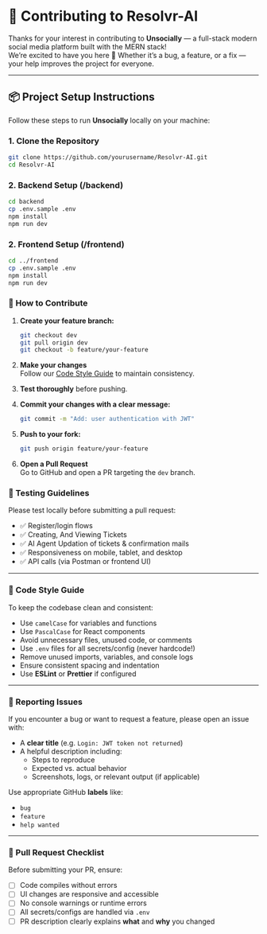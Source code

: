 # 🤝 Contributing to Resolvr-AI

Thanks for your interest in contributing to **Unsocially** — a full-stack modern social media platform built with the MERN stack!  
We’re excited to have you here 💙 Whether it’s a bug, a feature, or a fix — your help improves the project for everyone.

---

## 📦 Project Setup Instructions
Follow these steps to run **Unsocially** locally on your machine:

### 1. Clone the Repository

```bash
git clone https://github.com/yourusername/Resolvr-AI.git
cd Resolvr-AI
```

### 2. Backend Setup (/backend)
```bash
cd backend
cp .env.sample .env
npm install
npm run dev
```

### 2. Frontend Setup (/frontend)
```bash
cd ../frontend
cp .env.sample .env
npm install
npm run dev
```


### 🧭 How to Contribute

1. **Create your feature branch:**

    ```bash
    git checkout dev
    git pull origin dev
    git checkout -b feature/your-feature
    ```

2. **Make your changes**  
   Follow our [Code Style Guide](#-code-style-guide) to maintain consistency.

3. **Test thoroughly** before pushing.

4. **Commit your changes with a clear message:**

    ```bash
    git commit -m "Add: user authentication with JWT"
    ```

5. **Push to your fork:**

    ```bash
    git push origin feature/your-feature
    ```

6. **Open a Pull Request**  
   Go to GitHub and open a PR targeting the `dev` branch.

### 🧪 Testing Guidelines

Please test locally before submitting a pull request:

- ✅ Register/login flows
- ✅ Creating, And Viewing Tickets
- ✅ AI Agent Updation of tickets & confirmation mails
- ✅ Responsiveness on mobile, tablet, and desktop
- ✅ API calls (via Postman or frontend UI)

---

### 🎯 Code Style Guide

To keep the codebase clean and consistent:

- Use `camelCase` for variables and functions
- Use `PascalCase` for React components
- Avoid unnecessary files, unused code, or comments
- Use `.env` files for all secrets/config (never hardcode!)
- Remove unused imports, variables, and console logs
- Ensure consistent spacing and indentation
- Use **ESLint** or **Prettier** if configured

---

### 🐞 Reporting Issues

If you encounter a bug or want to request a feature, please open an issue with:

- A **clear title** (e.g. `Login: JWT token not returned`)
- A helpful description including:
  - Steps to reproduce
  - Expected vs. actual behavior
  - Screenshots, logs, or relevant output (if applicable)

Use appropriate GitHub **labels** like:
- `bug`
- `feature`
- `help wanted`

---

### 📣 Pull Request Checklist

Before submitting your PR, ensure:

- [ ] Code compiles without errors
- [ ] UI changes are responsive and accessible
- [ ] No console warnings or runtime errors
- [ ] All secrets/configs are handled via `.env`
- [ ] PR description clearly explains **what** and **why** you changed
